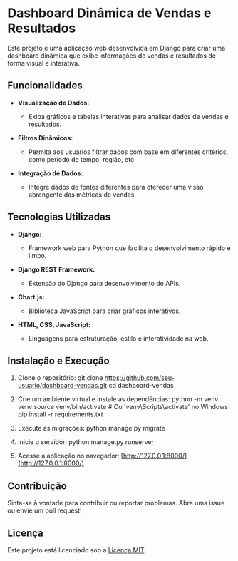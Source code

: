# Dashboard Dinâmica de Vendas e Resultados

Este projeto é uma aplicação web desenvolvida em Django para criar uma dashboard dinâmica que exibe informações de vendas e resultados de forma visual e interativa.

## Funcionalidades

- **Visualização de Dados:**
  - Exiba gráficos e tabelas interativas para analisar dados de vendas e resultados.

- **Filtros Dinâmicos:**
  - Permita aos usuários filtrar dados com base em diferentes critérios, como período de tempo, região, etc.

- **Integração de Dados:**
  - Integre dados de fontes diferentes para oferecer uma visão abrangente das métricas de vendas.

## Tecnologias Utilizadas

- **Django:**
  - Framework web para Python que facilita o desenvolvimento rápido e limpo.

- **Django REST Framework:**
  - Extensão do Django para desenvolvimento de APIs.

- **Chart.js:**
  - Biblioteca JavaScript para criar gráficos interativos.

- **HTML, CSS, JavaScript:**
  - Linguagens para estruturação, estilo e interatividade na web.

## Instalação e Execução

1. Clone o repositório:
   git clone https://github.com/seu-usuario/dashboard-vendas.git
   cd dashboard-vendas

2. Crie um ambiente virtual e instale as dependências:
   python -m venv venv
   source venv/bin/activate   # Ou 'venv\Scripts\activate' no Windows
   pip install -r requirements.txt

3. Execute as migrações:
   python manage.py migrate

4. Inicie o servidor:
   python manage.py runserver

5. Acesse a aplicação no navegador: [http://127.0.0.1:8000/](http://127.0.0.1:8000/)

## Contribuição

Sinta-se à vontade para contribuir ou reportar problemas. Abra uma issue ou envie um pull request!

## Licença

Este projeto está licenciado sob a [Licença MIT](LICENSE).
